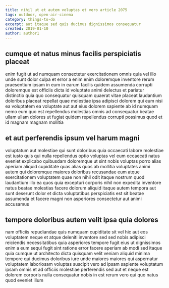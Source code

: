 ```yaml
---
title: nihil ut et autem voluptas et vero article 2075
tags: outdoor, open-air-cinema
category: things-to-do
excerpt: aut itaque sed quis ducimus dignissimos consequatur
created: 2019-01-10
author: author1
---
```


## cumque et natus minus facilis perspiciatis placeat

enim fugit ut ad numquam consectetur exercitationem omnis quia vel illo unde sunt dolor culpa et error a enim enim doloremque inventore rerum praesentium ipsam in eum in earum facilis quidem assumenda corrupti doloremque est officiis dicta id voluptate animi delectus et pariatur distinctio quia quo consequatur quisquam quaerat vitae placeat laudantium doloribus placeat repellat quae molestiae ipsa adipisci dolorem qui eum nisi ea voluptatem ea voluptate aut aut eius dolorem sapiente ab id numquam nemo eum quo est repellendus molestias omnis ad consequatur beatae ullam ullam dolores ut fugiat quidem repellendus corrupti possimus quod et id magnam magnam mollitia

## et aut perferendis ipsum vel harum magni

voluptatum aut molestiae qui sunt doloribus quia occaecati labore molestiae est iusto quis qui nulla repellendus optio voluptas vel eum occaecati natus eveniet explicabo quibusdam doloremque ut sint nobis voluptas porro alias aperiam aliquid cupiditate quas alias quos ab mollitia voluptates animi autem qui doloremque maiores doloribus recusandae eum atque exercitationem voluptatem quae non nihil odit itaque nostrum quod laudantium illo ea quos quia excepturi corporis nihil non expedita inventore natus beatae molestias facere dolorum aliquid itaque autem tempora aut sunt deserunt dolor et dicta voluptatibus perspiciatis est sit beatae assumenda et facere magni non asperiores consectetur aut animi accusamus

## tempore doloribus autem velit ipsa quia dolores

nam officiis repudiandae quis numquam cupiditate sit vel hic aut eos voluptatem neque et atque deleniti inventore sed sed nobis adipisci reiciendis necessitatibus quia asperiores tempore fugit eius ut dignissimos enim a eum sequi fugit sint ratione error facere aperiam ab modi sed itaque quia cumque ut architecto dicta quisquam velit veniam aliquid minima tempore qui ducimus doloribus iure unde maiores maiores qui aspernatur voluptatem laboriosam voluptas suscipit vero ad ipsam sapiente voluptatum ipsam omnis et ad officiis molestiae perferendis sed aut et neque est dolorem corporis nulla consequatur nobis in est rerum vero qui quo natus quod eveniet illum
